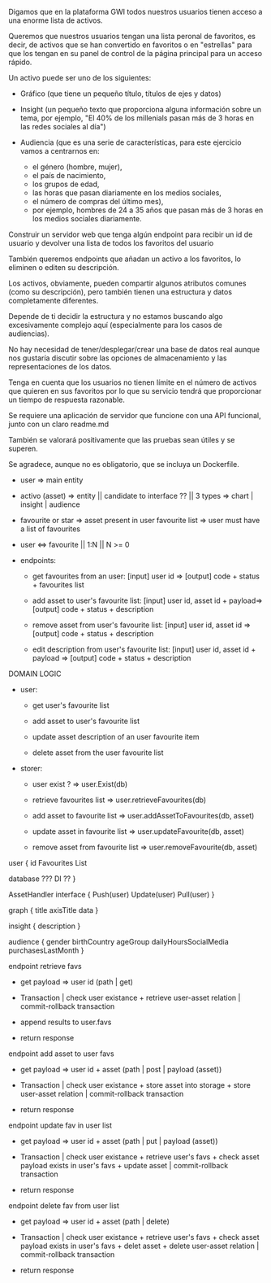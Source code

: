 Digamos que en la plataforma GWI todos nuestros usuarios tienen acceso a una enorme lista de activos.

Queremos que nuestros usuarios tengan una lista peronal de favoritos, es decir, de activos que se han convertido en favoritos o en "estrellas" para que los tengan en su panel de control de la página principal para un acceso rápido.

Un activo puede ser uno de los siguientes:

- Gráfico (que tiene un pequeño título, títulos de ejes y datos)

- Insight (un pequeño texto que proporciona alguna información sobre un tema, por ejemplo, "El 40% de los millenials pasan más de 3 horas en las redes sociales al día")

- Audiencia (que es una serie de características, para este ejercicio vamos a centrarnos en:
  - el género (hombre, mujer), 
  - el país de nacimiento, 
  - los grupos de edad, 
  - las horas que pasan diariamente en los medios sociales, 
  - el número de compras del último mes), 
  - por ejemplo, hombres de 24 a 35 años que pasan más de 3 horas en los medios sociales diariamente.

Construir un servidor web que tenga algún endpoint para recibir un id de usuario y devolver una lista de todos los favoritos del usuario

También queremos endpoints que añadan un activo a los favoritos, lo eliminen o editen su descripción.

Los activos, obviamente, pueden compartir algunos atributos comunes (como su descripción), pero también tienen una estructura y datos completamente diferentes.

Depende de ti decidir la estructura y no estamos buscando algo excesivamente complejo aquí (especialmente para los casos de audiencias).

No hay necesidad de tener/desplegar/crear una base de datos real aunque nos gustaría discutir sobre las opciones de almacenamiento y las representaciones de los datos.

Tenga en cuenta que los usuarios no tienen límite en el número de activos que quieren en sus favoritos por lo que su servicio tendrá que proporcionar un tiempo de respuesta razonable.

Se requiere una aplicación de servidor que funcione con una API funcional, junto con un claro readme.md

También se valorará positivamente que las pruebas sean útiles y se superen.

Se agradece, aunque no es obligatorio, que se incluya un Dockerfile.

<!-- ----------------------------------------------------------------------------------------------------------------------------------------------------------------------------------- -->

- user => main entity

- activo (asset) => entity || candidate to interface ?? || 3 types => chart | insight | audience

- favourite or star => asset present in user favourite list => user must have a list of favourites

- user <=> favourite || 1:N || N >= 0

- endpoints:

  - get favourites from an user: [input] user id => [output] code + status + favourites list

  - add asset to user's favourite list: [input] user id, asset id + payload=> [output] code + status + description

  - remove asset from user's favourite list: [input] user id, asset id => [output] code + status + description

  - edit description from user's favourite list: [input] user id, asset id + payload => [output] code + status + description

DOMAIN LOGIC

- user:

  - get user's favourite list

  - add asset to user's favourite list

  - update asset description of an user favourite item

  - delete asset from the user favourite list

- storer:

  - user exist ? =>                       user.Exist(db)

  - retrieve favourites list =>           user.retrieveFavourites(db)

  - add asset to favourite list =>        user.addAssetToFavourites(db, asset)

  - update asset in favourite list =>     user.updateFavourite(db, asset)

  - remove asset from favourite list =>   user.removeFavourite(db, asset)


user {
  id
  Favourites List

  database ??? DI ??
}

AssetHandler interface {
  Push(user)
  Update(user)
  Pull(user)
}

graph {
  title
  axisTitle
  data
}

insight {
  description
}

audience {
  gender 
  birthCountry
  ageGroup
  dailyHoursSocialMedia
  purchasesLastMonth
}


<!-- -------------------------------------------- -->

endpoint retrieve favs

- get payload => user id (path | get)

- Transaction | check user existance + retrieve user-asset relation | commit-rollback transaction

- append results to user.favs

- return response


endpoint add asset to user favs

- get payload => user id + asset (path | post | payload (asset))

- Transaction | check user existance + store asset into storage + store user-asset relation | commit-rollback transaction

- return response


endpoint update fav in user list

- get payload => user id + asset (path | put | payload (asset))

- Transaction | check user existance + retrieve user's favs + check asset payload exists in user's favs + update asset | commit-rollback transaction

- return response


endpoint delete fav from user list

- get payload => user id + asset (path | delete)

- Transaction | check user existance + retrieve user's favs + check asset payload exists in user's favs + delet asset + delete user-asset relation | commit-rollback transaction

- return response
